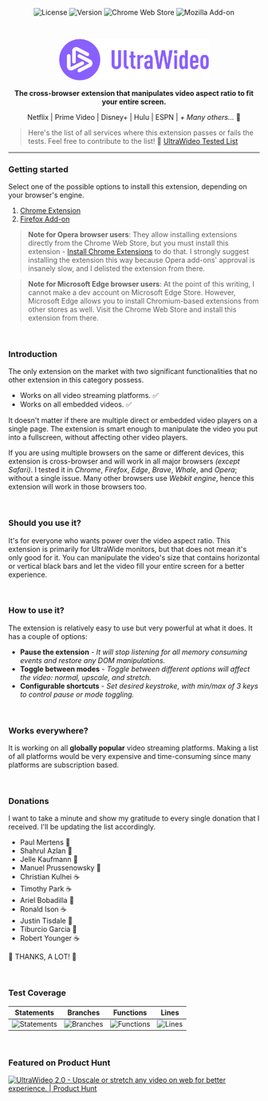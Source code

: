 <p align="center">
  <img src="https://img.shields.io/github/license/dvlden/ultrawideo?color=%238a5fff&label=License&style=flat-square" alt="License" />
  <img src="https://img.shields.io/github/package-json/version/dvlden/ultrawideo?color=%238a5fff&label=Version&style=flat-square" alt="Version" />
  <img src="https://img.shields.io/chrome-web-store/users/bfbnagnphiehemkdgmmficmjfddgfhpl?color=rgb%28138%2C%2095%2C%20255%29&label=Chrome%20Users&style=flat-square" alt="Chrome Web Store" />
  <img src="https://img.shields.io/amo/users/ultrawideo?color=rgb%28138%2C%2095%2C%20255%29&label=Firefox%20Users&style=flat-square" alt="Mozilla Add-on" />
</p>

<br>

<p align="center">
  <a href="https://github.com/dvlden/ultrawideo">
    <img src=".github/logo.svg" width="300" alt="UltraWideo" />
  </a>
</p>

<p align="center">
  <strong>The cross-browser extension that manipulates video aspect ratio to fit your entire screen.</strong>
</p>

<p align="center">
  Netflix | Prime Video | Disney+ | Hulu | ESPN | <em>+ Many others...</em> 🚀
</p>

> Here's the list of all services where this extension passes or fails the tests. Feel free to contribute to the list! 🙏 [UltraWideo Tested List](./PLATFORMS.md)

---

### Getting started

Select one of the possible options to install this extension, depending on your browser's engine.

1. [Chrome Extension](https://chrome.google.com/webstore/detail/ultrawideo/bfbnagnphiehemkdgmmficmjfddgfhpl)
2. [Firefox Add-on](https://addons.mozilla.org/en-US/firefox/addon/ultrawideo/)

> **Note for Opera browser users**: They allow installing extensions directly from the Chrome Web Store, but you must install this extension - [Install Chrome Extensions](https://addons.opera.com/en/extensions/details/install-chrome-extensions/) to do that. I strongly suggest installing the extension this way because Opera add-ons' approval is insanely slow, and I delisted the extension from there.

> **Note for Microsoft Edge browser users**: At the point of this writing, I cannot make a dev account on Microsoft Edge Store. However, Microsoft Edge allows you to install Chromium-based extensions from other stores as well. Visit the Chrome Web Store and install this extension from there.

<br>

### Introduction
The only extension on the market with two significant functionalities that no other extension in this category possess. 

- Works on all video streaming platforms. ✅
- Works on all embedded videos. ✅

It doesn't matter if there are multiple direct or embedded video players on a single page. The extension is smart enough to manipulate the video you put into a fullscreen, without affecting other video players.

If you are using multiple browsers on the same or different devices, this extension is cross-browser and will work in all major browsers *(except Safari)*. I tested it in *Chrome*, *Firefox*, *Edge*, *Brave*, *Whale*, and *Opera*; without a single issue.
Many other browsers use *Webkit engine*, hence this extension will work in those browsers too.

<br>

### Should you use it?
It's for everyone who wants power over the video aspect ratio. This extension is primarily for UltraWide monitors, but that does not mean it's only good for it.  You can manipulate the video's size that contains horizontal or vertical black bars and let the video fill your entire screen for a better experience.

<br>

### How to use it?
The extension is relatively easy to use but very powerful at what it does. It has a couple of options:

- **Pause the extension** - *It will stop listening for all memory consuming events and restore any DOM manipulations.  *
- **Toggle between modes** - *Toggle between different options will affect the video: normal, upscale, and stretch. *
- **Configurable shortcuts** - *Set desired keystroke, with min/max of 3 keys to control pause or mode toggling.*

<br>

### Works everywhere?
It is working on all **globally popular** video streaming platforms. Making a list of all platforms would be very expensive and time-consuming since many platforms are subscription based.

<br>

### Donations
I want to take a minute and show my gratitude to every single donation that I received. I'll be updating the list accordingly.

- Paul Mertens 🍺
- Shahrul Azlan 🥩
- Jelle Kaufmann 🍺
- Manuel Prussenowsky 🍺
- Christian Kulhei ☕️
- Timothy Park ☕️
- Ariel Bobadilla 🍺
- Ronald Ison ☕️
- Justin Tisdale 🥩
- Tiburcio Garcia 🍺
- Robert Younger ☕️

🙌 THANKS, A LOT! 🙌

<br>

### Test Coverage

| Statements | Branches | Functions | Lines |
| --- | --- | --- | --- |
| ![Statements](https://img.shields.io/badge/Coverage-99.42%25-brightgreen.svg) | ![Branches](https://img.shields.io/badge/Coverage-100%25-brightgreen.svg) | ![Functions](https://img.shields.io/badge/Coverage-100%25-brightgreen.svg) | ![Lines](https://img.shields.io/badge/Coverage-99.4%25-brightgreen.svg) |

<br>

### Featured on Product Hunt

<a href="https://www.producthunt.com/posts/ultrawideo-2-0?utm_source=badge-featured&utm_medium=badge&utm_souce=badge-ultrawideo-2-0" target="_blank"><img src="https://api.producthunt.com/widgets/embed-image/v1/featured.svg?post_id=269645&theme=light" alt="UltraWideo 2.0 - Upscale or stretch any video on web for better experience. | Product Hunt" style="width: 250px; height: 54px;" width="250" height="54" /></a>
